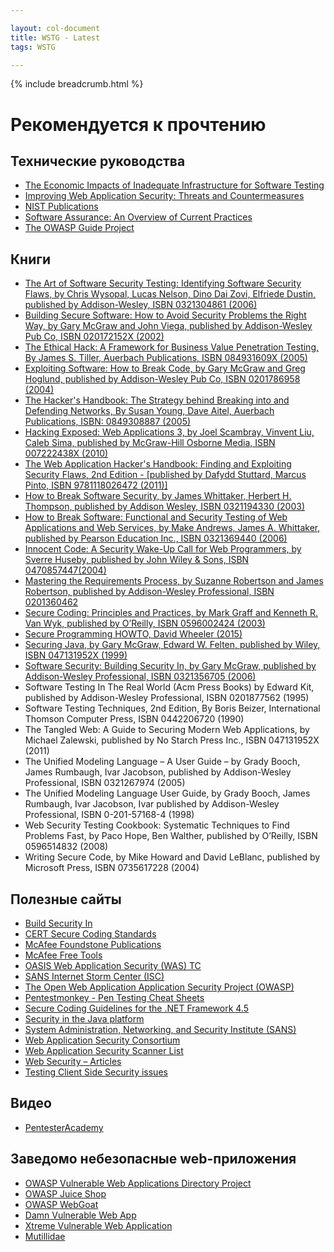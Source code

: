 ```yaml
---

layout: col-document
title: WSTG - Latest
tags: WSTG

---
```


{% include breadcrumb.html %}
# Рекомендуется к прочтению

## Технические руководства

- [The Economic Impacts of Inadequate Infrastructure for Software Testing](https://www.nist.gov/system/files/documents/director/planning/report02-3.pdf)
- [Improving Web Application Security: Threats and Countermeasures](https://www.microsoft.com/en-us/download/details.aspx?id=1330)
- [NIST Publications](https://csrc.nist.gov/publications/sp)
- [Software Assurance: An Overview of Current Practices](https://safecode.org/wp-content/uploads/2018/01/SAFECode_BestPractices0208.pdf)
- [The OWASP Guide Project](https://wiki.owasp.org/index.php/OWASP_Guide_Project)

## Книги

- [The Art of Software Security Testing: Identifying Software Security Flaws, by Chris Wysopal, Lucas Nelson, Dino Dai Zovi, Elfriede Dustin, published by Addison-Wesley, ISBN 0321304861 (2006)](https://books.google.com/books?id=tuUOtAgIThIC&printsec=frontcover#v=onepage&q&f=false)
- [Building Secure Software: How to Avoid Security Problems the Right Way, by Gary McGraw and John Viega, published by Addison-Wesley Pub Co, ISBN 020172152X (2002)](https://books.google.com/books?id=VPjsoJBFqBQC&printsec=frontcover)
- [The Ethical Hack: A Framework for Business Value Penetration Testing, By James S. Tiller, Auerbach Publications, ISBN 084931609X (2005)](https://books.google.com/books?id=fwASXKXOolEC&printsec=frontcover&source=gbs_ge_summary_r&redir_esc=y#v=onepage&q&f=false)
- [Exploiting Software: How to Break Code, by Gary McGraw and Greg Hoglund, published by Addison-Wesley Pub Co, ISBN 0201786958 (2004)](http://www.exploitingsoftware.com)
- [The Hacker's Handbook: The Strategy behind Breaking into and Defending Networks, By Susan Young, Dave Aitel, Auerbach Publications, ISBN: 0849308887 (2005)](https://books.google.com/books?id=AO2fsAPVC34C&printsec=frontcover&source=gbs_ge_summary_r&redir_esc=y#v=onepage&q&f=false)
- [Hacking Exposed: Web Applications 3, by Joel Scambray, Vinvent Liu, Caleb Sima, published by McGraw-Hill Osborne Media, ISBN 007222438X (2010)](http://www.webhackingexposed.com/)
- [The Web Application Hacker's Handbook: Finding and Exploiting Security Flaws, 2nd Edition - [published by Dafydd Stuttard, Marcus Pinto, ISBN 9781118026472 (2011)]](https://books.google.com/books?id=jN6cDprdnd0C&printsec=frontcover)
- [How to Break Software Security, by James Whittaker, Herbert H. Thompson, published by Addison Wesley, ISBN 0321194330 (2003)](https://www.google.com/books/edition/How_to_Break_Software_Security/RbZqPgAACAAJ)
- [How to Break Software: Functional and Security Testing of Web Applications and Web Services, by Make Andrews, James A. Whittaker, published by Pearson Education Inc., ISBN 0321369440 (2006)](https://books.google.com/books?id=zEWvS-sTiNUC&printsec=frontcover)
- [Innocent Code: A Security Wake-Up Call for Web Programmers, by Sverre Huseby, published by John Wiley & Sons, ISBN 0470857447(2004)](https://books.google.com/books?id=RjVjgPQsKogC&printsec=frontcover)
- [Mastering the Requirements Process, by Suzanne Robertson and James Robertson, published by Addison-Wesley Professional, ISBN 0201360462](https://books.google.com/books?id=SN4WegDHVCcC&printsec=frontcover#v=onepage)
- [Secure Coding: Principles and Practices, by Mark Graff and Kenneth R. Van Wyk, published by O’Reilly, ISBN 0596002424 (2003)](https://books.google.com/books?id=-Qj5aMPujwMC&printsec=frontcover)
- [Secure Programming HOWTO, David Wheeler (2015)](https://dwheeler.com/secure-programs/)
- [Securing Java, by Gary McGraw, Edward W. Felten, published by Wiley, ISBN 047131952X (1999)](http://www.securingjava.com)
- [Software Security: Building Security In, by Gary McGraw, published by Addison-Wesley Professional, ISBN 0321356705 (2006)](https://books.google.ru/books?id=HCQdypbpZXgC&printsec=frontcover)
- Software Testing In The Real World (Acm Press Books) by Edward Kit, published by Addison-Wesley Professional, ISBN 0201877562 (1995)
- Software Testing Techniques, 2nd Edition, By Boris Beizer, International Thomson Computer Press, ISBN 0442206720 (1990)
- The Tangled Web: A Guide to Securing Modern Web Applications, by Michael Zalewski, published by No Starch Press Inc., ISBN 047131952X (2011)
- The Unified Modeling Language – A User Guide – by Grady Booch, James Rumbaugh, Ivar Jacobson, published by Addison-Wesley Professional, ISBN 0321267974 (2005)
- The Unified Modeling Language User Guide, by Grady Booch, James Rumbaugh, Ivar Jacobson, Ivar published by Addison-Wesley Professional, ISBN 0-201-57168-4 (1998)
- Web Security Testing Cookbook: Systematic Techniques to Find Problems Fast, by Paco Hope, Ben Walther, published by O’Reilly, ISBN 0596514832 (2008)
- Writing Secure Code, by Mike Howard and David LeBlanc, published by Microsoft Press, ISBN 0735617228 (2004)

## Полезные сайты

- [Build Security In](https://www.us-cert.gov/bsi)
- [CERT Secure Coding Standards](https://wiki.sei.cmu.edu/confluence/display/seccode/SEI+CERT+Coding+Standards)
- [McAfee Foundstone Publications](https://www.mcafee.com/enterprise/en-us/search.html?q=Foundstone)
- [McAfee Free Tools](https://www.mcafee.com/enterprise/en-us/downloads/free-tools.html)
- [OASIS Web Application Security (WAS) TC](https://www.oasis-open.org/committees/tc_home.php?wg_abbrev=was)
- [SANS Internet Storm Center (ISC)](https://isc.sans.edu/)
- [The Open Web Application Application Security Project (OWASP)](https://owasp.org)
- [Pentestmonkey - Pen Testing Cheat Sheets](http://pentestmonkey.net/cheat-sheet)
- [Secure Coding Guidelines for the .NET Framework 4.5](https://docs.microsoft.com/en-us/dotnet/standard/security/secure-coding-guidelines)
- [Security in the Java platform](https://docs.oracle.com/javase/6/docs/technotes/guides/security/overview/jsoverview.html)
- [System Administration, Networking, and Security Institute (SANS)](https://www.sans.org)
- [Web Application Security Consortium](http://www.webappsec.org/projects/)
- [Web Application Security Scanner List](http://projects.webappsec.org/w/page/13246988/Web%20Application%20Security%20Scanner%20List)
- [Web Security – Articles](https://www.acunetix.com/blog/category/web-security-zone/)
- [Testing Client Side Security issues](http://www.domxss.com/domxss/)

## Видео

- [PentesterAcademy](https://www.pentesteracademy.com/)

## Заведомо небезопасные web-приложения

- [OWASP Vulnerable Web Applications Directory Project](https://owasp.org/www-project-vulnerable-web-applications-directory/)
- [OWASP Juice Shop](https://owasp-juice.shop)
- [OWASP WebGoat](https://owasp.org/www-project-webgoat/)
- [Damn Vulnerable Web App](http://www.dvwa.co.uk/)
- [Xtreme Vulnerable Web Application](https://github.com/s4n7h0/xvwa)
- [Mutillidae](https://www.irongeek.com/i.php?page=mutillidae/mutillidae-deliberately-vulnerable-php-owasp-top-10)
